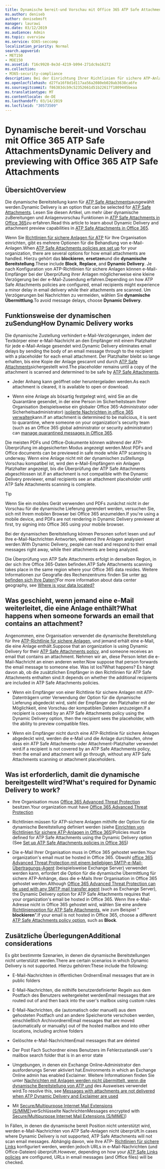 ```yaml
---
title: Dynamische bereit-und Vorschau mit Office 365 ATP Safe Attachments
ms.author: deniseb
author: denisebmsft
manager: laurawi
ms.date: 03/12/2019
ms.audience: Admin
ms.topic: overview
ms.service: O365-seccomp
localization_priority: Normal
search.appverid:
- MET150
- MOE150
ms.assetid: f16c9928-8e3d-4219-b994-271dc9a16272
ms.collection:
- M365-security-compliance
description: Bei der Einrichtung Ihrer Richtlinien für sichere ATP-Anlagen wählen Sie dynamische Übermittlung aus, um Verzögerungen bei Nachrichten zu vermeiden und Personen eine Vorschau der zu überprüfenden Anhänge zu ermöglichen.
ms.openlocfilehash: d27fa16f8d1d117aa56a2080eb020ab3638ca6fe
ms.sourcegitcommit: f86383dcb9c52352661d51b22617f1809445beaa
ms.translationtype: MT
ms.contentlocale: de-DE
ms.lasthandoff: 03/14/2019
ms.locfileid: "30573509"
---
```

# <a name="dynamic-delivery-and-previewing-with-office-365-atp-safe-attachments"></a><span data-ttu-id="eca98-103">Dynamische bereit-und Vorschau mit Office 365 ATP Safe Attachments</span><span class="sxs-lookup"><span data-stu-id="eca98-103">Dynamic Delivery and previewing with Office 365 ATP Safe Attachments</span></span>

## <a name="overview"></a><span data-ttu-id="eca98-104">Übersicht</span><span class="sxs-lookup"><span data-stu-id="eca98-104">Overview</span></span>

<span data-ttu-id="eca98-105">Die dynamische Bereitstellung kann für [ATP Safe Attachments](atp-safe-attachments.md)ausgewählt werden.</span><span class="sxs-lookup"><span data-stu-id="eca98-105">Dynamic Delivery is an option that can be selected for [ATP Safe Attachments](atp-safe-attachments.md).</span></span> <span data-ttu-id="eca98-106">Lesen Sie diesen Artikel, um mehr über dynamische zuBereitungen und Anlagenvorschau Funktionen in [ATP Safe Attachments in Office 365](atp-safe-attachments.md)zu erfahren.</span><span class="sxs-lookup"><span data-stu-id="eca98-106">Read this article to learn about Dynamic Delivery and attachment preview capabilities in [ATP Safe Attachments in Office 365](atp-safe-attachments.md).</span></span>

<span data-ttu-id="eca98-107">Wenn Sie [Richtlinien für sichere Anlagen für ATP](set-up-atp-safe-attachments-policies.md) für Ihre Organisation einrichten, gibt es mehrere Optionen für die Behandlung von e-Mail-Anlagen.</span><span class="sxs-lookup"><span data-stu-id="eca98-107">When [ATP Safe Attachments policies are set up](set-up-atp-safe-attachments-policies.md) for your organization, there are several options for how email attachments are handled.</span></span> <span data-ttu-id="eca98-108">Hierzu gehört das **blockieren**, **ersetzen**und die **dynamische Bereitstellung**.</span><span class="sxs-lookup"><span data-stu-id="eca98-108">These include **Block**, **Replace**, and **Dynamic Delivery**.</span></span> <span data-ttu-id="eca98-109">Je nach Konfiguration von ATP-Richtlinien für sichere Anlagen können e-Mail-Empfänger bei der Überprüfung ihrer Anlagen möglicherweise eine kleine Verzögerung bei der e-Mail-Zusendung erfahren.</span><span class="sxs-lookup"><span data-stu-id="eca98-109">Depending on how ATP Safe Attachments policies are configured, email recipients might experience a minor delay in email delivery while their attachments are scanned.</span></span> <span data-ttu-id="eca98-110">Um Verzögerungen bei Nachrichten zu vermeiden, wählen Sie **dynamische Übermittlung**.</span><span class="sxs-lookup"><span data-stu-id="eca98-110">To avoid message delays, choose **Dynamic Delivery**.</span></span>
  
## <a name="how-dynamic-delivery-works"></a><span data-ttu-id="eca98-111">Funktionsweise der dynamischen zuSendung</span><span class="sxs-lookup"><span data-stu-id="eca98-111">How Dynamic Delivery works</span></span>
  
<span data-ttu-id="eca98-112">Die dynamische Zustellung verhindert e-Mail-Verzögerungen, indem der Textkörper einer e-Mail-Nachricht an den Empfänger mit einem Platzhalter für jede e-Mail-Anlage gesendet wird.</span><span class="sxs-lookup"><span data-stu-id="eca98-112">Dynamic Delivery eliminates email delays by sending the body of an email message through to the recipient with a placeholder for each email attachment.</span></span> <span data-ttu-id="eca98-113">Der Platzhalter bleibt so lange erhalten, bis eine Kopie der Anlage gescannt und durch [ATP Safe Attachments](atp-safe-attachments.md)sichergestellt wird.</span><span class="sxs-lookup"><span data-stu-id="eca98-113">The placeholder remains until a copy of the attachment is scanned and determined to be safe by [ATP Safe Attachments](atp-safe-attachments.md).</span></span> 

- <span data-ttu-id="eca98-114">Jeder Anhang kann geöffnet oder heruntergeladen werden.</span><span class="sxs-lookup"><span data-stu-id="eca98-114">As each attachment is cleared, it is available to open or download.</span></span> 

- <span data-ttu-id="eca98-115">Wenn eine Anlage als bösartig festgelegt wird, wird Sie an die Quarantäne gesendet, in der eine Person im Sicherheitsteam Ihrer Organisation (beispielsweise ein globaler Office 365-Administrator oder Sicherheitsadministrator) [isolierte Nachrichten in office 365 verwalten](manage-quarantined-messages-and-files.md)kann.</span><span class="sxs-lookup"><span data-stu-id="eca98-115">If an attachment is determined to be malicious, it is sent to quarantine, where someone on your organization's security team (such as an Office 365 global administrator or security administrator) can [manage quarantined messages in Office 365](manage-quarantined-messages-and-files.md).</span></span>

<span data-ttu-id="eca98-116">Die meisten PDFs und Office-Dokumente können während der ATP-Überprüfung im abgesicherten Modus angezeigt werden.</span><span class="sxs-lookup"><span data-stu-id="eca98-116">Most PDFs and Office documents can be previewed in safe mode while ATP scanning is underway.</span></span> <span data-ttu-id="eca98-117">Wenn eine Anlage nicht mit der dynamischen zuStellungs Vorschau kompatibel ist, wird den e-Mail-Empfängern ein Anlagen Platzhalter angezeigt, bis die Überprüfung der ATP Safe Attachments abgeschlossen ist.</span><span class="sxs-lookup"><span data-stu-id="eca98-117">If an attachment is not compatible with the Dynamic Delivery previewer, email recipients see an attachment placeholder until ATP Safe Attachments scanning is complete.</span></span>

> [!TIP]
> <span data-ttu-id="eca98-118">Wenn Sie ein mobiles Gerät verwenden und PDFs zunächst nicht in der Vorschau für die dynamische Lieferung gerendert werden, versuchen Sie, sich mit Ihrem mobilen Browser bei Office 365 anzumelden.</span><span class="sxs-lookup"><span data-stu-id="eca98-118">If you're using a mobile device, and PDFs are not rendering in Dynamic Delivery previewer at first, try signing into Office 365 using your mobile browser.</span></span>

<span data-ttu-id="eca98-119">Bei der dynamischen Bereitstellung können Personen sofort lesen und auf Ihre e-Mail-Nachrichten Antworten, während Ihre Anlagen analysiert werden.</span><span class="sxs-lookup"><span data-stu-id="eca98-119">With Dynamic Delivery, people can read and respond to their email messages right away, while their attachments are being analyzed.</span></span> 

<span data-ttu-id="eca98-120">Die Überprüfung von ATP Safe Attachments erfolgt in derselben Region, in der sich Ihre Office 365-Daten befinden.</span><span class="sxs-lookup"><span data-stu-id="eca98-120">ATP Safe Attachments scanning takes place in the same region where your Office 365 data resides.</span></span> <span data-ttu-id="eca98-121">Weitere Informationen zur Geografie des Rechenzentrums finden Sie unter [wo befinden sich Ihre Daten?](https://products.office.com/where-is-your-data-located?geo=All)</span><span class="sxs-lookup"><span data-stu-id="eca98-121">For more information about data center geography, see [Where is your data located?](https://products.office.com/where-is-your-data-located?geo=All)</span></span> 
  
## <a name="what-happens-when-someone-forwards-an-email-that-contains-an-attachment"></a><span data-ttu-id="eca98-122">Was geschieht, wenn jemand eine e-Mail weiterleitet, die eine Anlage enthält?</span><span class="sxs-lookup"><span data-stu-id="eca98-122">What happens when someone forwards an email that contains an attachment?</span></span>

<span data-ttu-id="eca98-123">Angenommen, eine Organisation verwendet die dynamische Bereitstellung für Ihre [ATP-Richtlinie für sichere Anlagen](set-up-atp-safe-attachments-policies.md), und jemand erhält eine e-Mail, die eine Anlage enthält.</span><span class="sxs-lookup"><span data-stu-id="eca98-123">Suppose that an organization is using Dynamic Delivery for their [ATP Safe Attachments policy](set-up-atp-safe-attachments-policies.md), and someone receives an email that contains an attachment.</span></span> <span data-ttu-id="eca98-124">Nehmen wir an, diese Person leitet die e-Mail-Nachricht an einen anderen weiter.</span><span class="sxs-lookup"><span data-stu-id="eca98-124">Now suppose that person forwards the email message to someone else.</span></span> <span data-ttu-id="eca98-125">Was ist los?</span><span class="sxs-lookup"><span data-stu-id="eca98-125">What happens?</span></span> <span data-ttu-id="eca98-126">Es hängt davon ab, ob die zusätzlichen Empfänger in den Richtlinien für ATP Safe Attachments enthalten sind.</span><span class="sxs-lookup"><span data-stu-id="eca98-126">It depends on whether the additional recipients are included in ATP Safe Attachments policies.</span></span>
  
- <span data-ttu-id="eca98-127">Wenn ein Empfänger von einer Richtlinie für sichere Anlagen mit ATP-Datenträgern unter Verwendung der Option für die dynamische Lieferung abgedeckt wird, sieht der Empfänger den Platzhalter mit der Möglichkeit, eine Vorschau der kompatiblen Dateien anzuzeigen.</span><span class="sxs-lookup"><span data-stu-id="eca98-127">If a recipient is covered by an ATP Safe Attachments policy using the Dynamic Delivery option, then the recipient sees the placeholder, with the ability to preview compatible files.</span></span>
    
- <span data-ttu-id="eca98-128">Wenn ein Empfänger nicht durch eine ATP-Richtlinie für sichere Anlagen abgedeckt wird, werden die e-Mail und die Anlage durchlaufen, ohne dass ein ATP Safe Attachments-oder Attachment-Platzhalter verwendet wird.</span><span class="sxs-lookup"><span data-stu-id="eca98-128">If a recipient is not covered by an ATP Safe Attachments policy, then the email and attachment will go through, without any ATP Safe Attachments scanning or attachment placeholders.</span></span>
    
## <a name="whats-required-for-dynamic-delivery-to-work"></a><span data-ttu-id="eca98-129">Was ist erforderlich, damit die dynamische bereitgestellt wird?</span><span class="sxs-lookup"><span data-stu-id="eca98-129">What's required for Dynamic Delivery to work?</span></span>

- <span data-ttu-id="eca98-130">Ihre Organisation muss [Office 365 Advanced Threat Protection](office-365-atp.md) besitzen.</span><span class="sxs-lookup"><span data-stu-id="eca98-130">Your organization must have [Office 365 Advanced Threat Protection](office-365-atp.md)</span></span>
    
- <span data-ttu-id="eca98-131">Richtlinien müssen für ATP-sichere Anlagen mithilfe der Option für die dynamische Bereitstellung definiert werden (siehe [Einrichten von Richtlinien für sichere ATP-Anlagen in Office 365](set-up-atp-safe-attachments-policies.md))</span><span class="sxs-lookup"><span data-stu-id="eca98-131">Policies must be defined for ATP Safe Attachments using the Dynamic Delivery option (See [Set up ATP Safe Attachments policies in Office 365](set-up-atp-safe-attachments-policies.md))</span></span>
    
- <span data-ttu-id="eca98-132">Die e-Mail Ihrer Organisation muss in Office 365 gehostet werden.</span><span class="sxs-lookup"><span data-stu-id="eca98-132">Your organization's email must be hosted in Office 365.</span></span> <span data-ttu-id="eca98-133">Obwohl [office 365 Advanced Threat Protection mit einem beliebigen SMTP-e-Mail-Übertragungs-Agent](https://docs.microsoft.com/office365/servicedescriptions/office-365-advanced-threat-protection-service-description#requirements-for-office-365-advanced-threat-protection-atp) (beispielsweise Exchange Server) verwendet werden kann, erfordert die Option für die dynamische Übermittlung für sichere ATP-Anhänge, dass die e-Mails Ihrer Organisation in Office 365 gehostet werden.</span><span class="sxs-lookup"><span data-stu-id="eca98-133">Although [Office 365 Advanced Threat Protection can be used with any SMTP mail transfer agent](https://docs.microsoft.com/office365/servicedescriptions/office-365-advanced-threat-protection-service-description#requirements-for-office-365-advanced-threat-protection-atp) (such as Exchange Server), the Dynamic Delivery option for ATP Safe Attachments requires that your organization's email be hosted in Office 365.</span></span> <span data-ttu-id="eca98-134">Wenn Ihre e-Mail-Adresse nicht in Office 365 gehostet wird, wählen Sie eine andere [Richtlinienoption für ATP Safe Attachments](set-up-atp-safe-attachments-policies.md#step-3-learn-about-atp-safe-attachments-policy-options), wie zum Beispiel " **blockieren**".</span><span class="sxs-lookup"><span data-stu-id="eca98-134">If your email is not hosted in Office 365, choose a different [ATP Safe Attachments policy option](set-up-atp-safe-attachments-policies.md#step-3-learn-about-atp-safe-attachments-policy-options), such as **Block**.</span></span>
    
## <a name="additional-considerations"></a><span data-ttu-id="eca98-135">Zusätzliche Überlegungen</span><span class="sxs-lookup"><span data-stu-id="eca98-135">Additional considerations</span></span>

<span data-ttu-id="eca98-136">Es gibt bestimmte Szenarien, in denen die dynamische Bereitstellungen nicht unterstützt werden.</span><span class="sxs-lookup"><span data-stu-id="eca98-136">There are certain scenarios in which Dynamic Delivery is not supported.</span></span> <span data-ttu-id="eca98-137">Hierzu gehören:</span><span class="sxs-lookup"><span data-stu-id="eca98-137">These include the following:</span></span>
  
- <span data-ttu-id="eca98-138">E-Mail-Nachrichten in öffentlichen Ordnern</span><span class="sxs-lookup"><span data-stu-id="eca98-138">Email messages that are in public folders</span></span>
    
- <span data-ttu-id="eca98-139">E-Mail-Nachrichten, die mithilfe benutzerdefinierter Regeln aus dem Postfach des Benutzers weitergeleitet werden</span><span class="sxs-lookup"><span data-stu-id="eca98-139">Email messages that are routed out of and then back into the user's mailbox using custom rules</span></span>
    
- <span data-ttu-id="eca98-140">E-Mail-Nachrichten, die (automatisch oder manuell) aus dem gehosteten Postfach und an andere Speicherorte verschoben werden, einschließlich Archivordnern</span><span class="sxs-lookup"><span data-stu-id="eca98-140">Email messages that are moved (automatically or manually) out of the hosted mailbox and into other locations, including archive folders</span></span>
    
- <span data-ttu-id="eca98-141">Gelöschte e-Mail-Nachrichten</span><span class="sxs-lookup"><span data-stu-id="eca98-141">Email messages that are deleted</span></span>
    
- <span data-ttu-id="eca98-142">Der Post Fach Suchordner eines Benutzers im Fehlerzustand</span><span class="sxs-lookup"><span data-stu-id="eca98-142">A user's mailbox search folder that is in an error state</span></span>
    
- <span data-ttu-id="eca98-143">Umgebungen, in denen ein Exchange Online-Administrator den ausforderungs Server aktiviert hat.</span><span class="sxs-lookup"><span data-stu-id="eca98-143">Environments in which an Exchange Online admin has enabled Exclaimer.</span></span> <span data-ttu-id="eca98-144">Weitere Informationen finden Sie unter [Nachrichten mit Anlagen werden nicht übermittelt, wenn die dynamische Bereitstellung von ATP und](https://support.microsoft.com/help/4014438/messages-with-attachments-are-not-delivered-when-atp-dynamic-delivery) des Ausweises verwendet wird.</span><span class="sxs-lookup"><span data-stu-id="eca98-144">To resolve this, see [Messages with attachments are not delivered when ATP Dynamic Delivery and Exclaimer are used](https://support.microsoft.com/help/4014438/messages-with-attachments-are-not-delivered-when-atp-dynamic-delivery)</span></span>

- <span data-ttu-id="eca98-145">Mit [Secure/Multipurpose Internet Mail Extensions (S/MIME)](s-mime-for-message-signing-and-encryption.md)verSchlüsselte Nachrichten</span><span class="sxs-lookup"><span data-stu-id="eca98-145">Messages encrypted with [Secure/Multipurpose Internet Mail Extensions (S/MIME)](s-mime-for-message-signing-and-encryption.md))</span></span>

<span data-ttu-id="eca98-146">In Fällen, in denen die dynamische bereit Position nicht unterstützt wird, werden e-Mail-Nachrichten von ATP Safe-Anlagen nicht überprüft.</span><span class="sxs-lookup"><span data-stu-id="eca98-146">In cases where Dynamic Delivery is not supported, ATP Safe Attachments will not scan email messages.</span></span> <span data-ttu-id="eca98-147">Abhängig davon, wie Ihre ATP- [Richtlinien für sichere Links](set-up-atp-safe-links-policies.md) konfiguriert werden, werden jedoch URLs in e-Mail-Nachrichten (und Office-Dateien) überprüft.</span><span class="sxs-lookup"><span data-stu-id="eca98-147">However, depending on how your [ATP Safe Links policies](set-up-atp-safe-links-policies.md) are configured, URLs in email messages (and Office files) will be checked.</span></span>